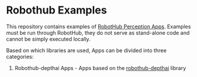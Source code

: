 # Robothub Examples

This repository contains examples of [RobotHub Perception Apps](https://hub-docs.luxonis.com/docs/perception-apps/overview). Examples must be run through RobotHub, they do not serve as stand-alone code and cannot be simply executed locally. 

Based on which libraries are used, Apps can be divided into three categories:
1. Robothub-depthai Apps - Apps based on the [robothub-depthai](https://github.com/luxonis/robothub-depthai) library 
